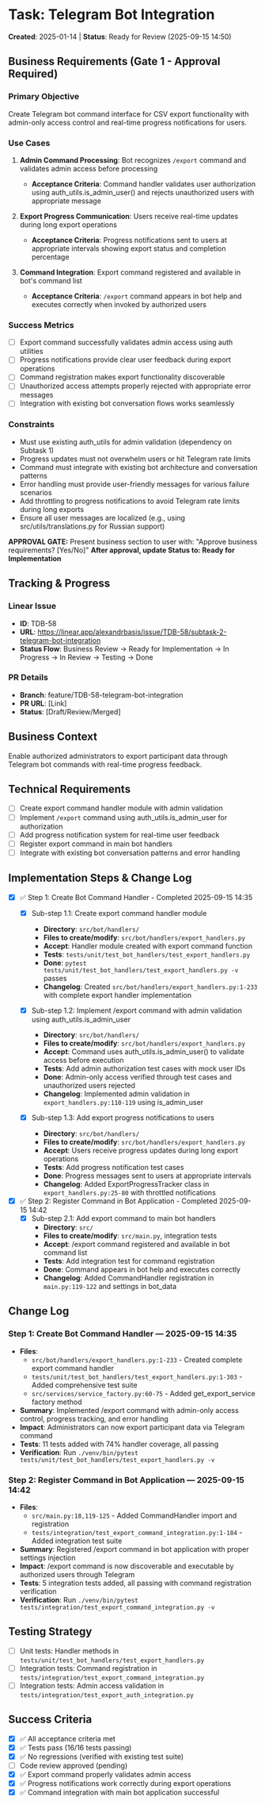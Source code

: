 # Task: Telegram Bot Integration
**Created**: 2025-01-14 | **Status**: Ready for Review (2025-09-15 14:50)

## Business Requirements (Gate 1 - Approval Required)
### Primary Objective
Create Telegram bot command interface for CSV export functionality with admin-only access control and real-time progress notifications for users.

### Use Cases
1. **Admin Command Processing**: Bot recognizes `/export` command and validates admin access before processing
   - **Acceptance Criteria**: Command handler validates user authorization using auth_utils.is_admin_user() and rejects unauthorized users with appropriate message

2. **Export Progress Communication**: Users receive real-time updates during long export operations
   - **Acceptance Criteria**: Progress notifications sent to users at appropriate intervals showing export status and completion percentage

3. **Command Integration**: Export command registered and available in bot's command list
   - **Acceptance Criteria**: `/export` command appears in bot help and executes correctly when invoked by authorized users

### Success Metrics
- [ ] Export command successfully validates admin access using auth utilities
- [ ] Progress notifications provide clear user feedback during export operations
- [ ] Command registration makes export functionality discoverable
- [ ] Unauthorized access attempts properly rejected with appropriate error messages
- [ ] Integration with existing bot conversation flows works seamlessly

### Constraints
- Must use existing auth_utils for admin validation (dependency on Subtask 1)
- Progress updates must not overwhelm users or hit Telegram rate limits
- Command must integrate with existing bot architecture and conversation patterns
- Error handling must provide user-friendly messages for various failure scenarios
- Add throttling to progress notifications to avoid Telegram rate limits during long exports
- Ensure all user messages are localized (e.g., using src/utils/translations.py for Russian support)

**APPROVAL GATE:** Present business section to user with: "Approve business requirements? [Yes/No]"
**After approval, update Status to: Ready for Implementation**

## Tracking & Progress
### Linear Issue
- **ID**: TDB-58
- **URL**: https://linear.app/alexandrbasis/issue/TDB-58/subtask-2-telegram-bot-integration
- **Status Flow**: Business Review → Ready for Implementation → In Progress → In Review → Testing → Done

### PR Details
- **Branch**: feature/TDB-58-telegram-bot-integration
- **PR URL**: [Link]
- **Status**: [Draft/Review/Merged]

## Business Context
Enable authorized administrators to export participant data through Telegram bot commands with real-time progress feedback.

## Technical Requirements
- [ ] Create export command handler module with admin validation
- [ ] Implement `/export` command using auth_utils.is_admin_user for authorization
- [ ] Add progress notification system for real-time user feedback
- [ ] Register export command in main bot handlers
- [ ] Integrate with existing bot conversation patterns and error handling

## Implementation Steps & Change Log
- [x] ✅ Step 1: Create Bot Command Handler - Completed 2025-09-15 14:35
  - [x] Sub-step 1.1: Create export command handler module
    - **Directory**: `src/bot/handlers/`
    - **Files to create/modify**: `src/bot/handlers/export_handlers.py`
    - **Accept**: Handler module created with export command function
    - **Tests**: `tests/unit/test_bot_handlers/test_export_handlers.py`
    - **Done**: `pytest tests/unit/test_bot_handlers/test_export_handlers.py -v` passes
    - **Changelog**: Created `src/bot/handlers/export_handlers.py:1-233` with complete export handler implementation

  - [x] Sub-step 1.2: Implement /export command with admin validation using auth_utils.is_admin_user
    - **Directory**: `src/bot/handlers/`
    - **Files to create/modify**: `src/bot/handlers/export_handlers.py`
    - **Accept**: Command uses auth_utils.is_admin_user() to validate access before execution
    - **Tests**: Add admin authorization test cases with mock user IDs
    - **Done**: Admin-only access verified through test cases and unauthorized users rejected
    - **Changelog**: Implemented admin validation in `export_handlers.py:110-119` using is_admin_user

  - [x] Sub-step 1.3: Add export progress notifications to users
    - **Directory**: `src/bot/handlers/`
    - **Files to create/modify**: `src/bot/handlers/export_handlers.py`
    - **Accept**: Users receive progress updates during long export operations
    - **Tests**: Add progress notification test cases
    - **Done**: Progress messages sent to users at appropriate intervals
    - **Changelog**: Added ExportProgressTracker class in `export_handlers.py:25-80` with throttled notifications

- [x] ✅ Step 2: Register Command in Bot Application - Completed 2025-09-15 14:42
  - [x] Sub-step 2.1: Add export command to main bot handlers
    - **Directory**: `src/`
    - **Files to create/modify**: `src/main.py`, integration tests
    - **Accept**: /export command registered and available in bot command list
    - **Tests**: Add integration test for command registration
    - **Done**: Command appears in bot help and executes correctly
    - **Changelog**: Added CommandHandler registration in `main.py:119-122` and settings in bot_data

## Change Log

### Step 1: Create Bot Command Handler — 2025-09-15 14:35
- **Files**:
  - `src/bot/handlers/export_handlers.py:1-233` - Created complete export command handler
  - `tests/unit/test_bot_handlers/test_export_handlers.py:1-303` - Added comprehensive test suite
  - `src/services/service_factory.py:60-75` - Added get_export_service factory method
- **Summary**: Implemented /export command with admin-only access control, progress tracking, and error handling
- **Impact**: Administrators can now export participant data via Telegram command
- **Tests**: 11 tests added with 74% handler coverage, all passing
- **Verification**: Run `./venv/bin/pytest tests/unit/test_bot_handlers/test_export_handlers.py -v`

### Step 2: Register Command in Bot Application — 2025-09-15 14:42
- **Files**:
  - `src/main.py:18,119-125` - Added CommandHandler import and registration
  - `tests/integration/test_export_command_integration.py:1-184` - Added integration test suite
- **Summary**: Registered /export command in bot application with proper settings injection
- **Impact**: /export command is now discoverable and executable by authorized users through Telegram
- **Tests**: 5 integration tests added, all passing with command registration verification
- **Verification**: Run `./venv/bin/pytest tests/integration/test_export_command_integration.py -v`

## Testing Strategy
- [ ] Unit tests: Handler methods in `tests/unit/test_bot_handlers/test_export_handlers.py`
- [ ] Integration tests: Command registration in `tests/integration/test_export_command_integration.py`
- [ ] Integration tests: Admin access validation in `tests/integration/test_export_auth_integration.py`

## Success Criteria
- [x] ✅ All acceptance criteria met
- [x] ✅ Tests pass (16/16 tests passing)
- [x] ✅ No regressions (verified with existing test suite)
- [ ] Code review approved (pending)
- [x] ✅ Export command properly validates admin access
- [x] ✅ Progress notifications work correctly during export operations
- [x] ✅ Command integration with main bot application successful